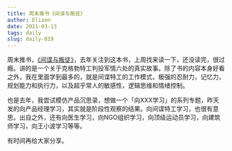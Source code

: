 ```yaml
--- 
title: 周末推书《间谍与叛徒》
author: Elizen
date: 2021-03-13
tags: daily
slug: daily-019
---
```


周末推书，[《间谍与叛徒》][1]，去年关注到这本书，上周找来读一下，还没读完，很过瘾。讲的是一个关于克格勃特工判投军情六处的真实故事。除了书的内容本身好看之外，我在里面学到最多的，就是间谍特工的工作模式，极强的忍耐力，记忆力，规划能力和执行力，以及超乎常人的敏感性，逻辑思维和情绪控制。

也是去年，我尝试模仿产品沉思录，想做一个「向XXX学习」的系列专题，昨天发的向产品经理学习，其实就是阶段性观察的结果。向间谍特工学习，也很有意思。出自之外，还有向医生学习，向NGO组织学习，向顶级运动员学习，向建筑师学习，向王小波学习等等。

有时间再给大家分享。

[1]:	https://book.douban.com/subject/35130747/